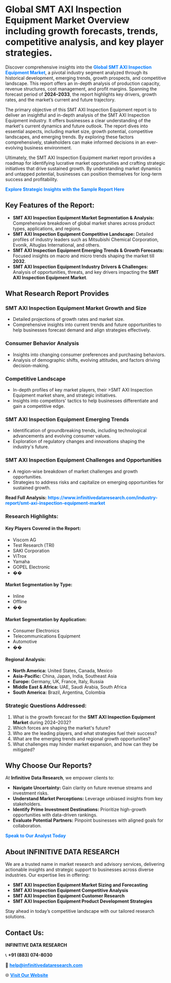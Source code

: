 <h1>Global SMT AXI Inspection Equipment Market Overview including growth forecasts, trends, competitive analysis, and key player strategies.</h1>
<p>
Discover comprehensive insights into the 
<a href="https://www.infinitivedataresearch.com/industry-report/smt-axi-inspection-equipment-market" rel="dofollow" style="color: #007BFF; text-decoration: none;"><strong>Global SMT AXI Inspection Equipment Market</strong></a>, a pivotal industry segment analyzed through its historical development, emerging trends, growth prospects, and competitive landscape. This report offers an in-depth analysis of production capacity, revenue structures, cost management, and profit margins. Spanning the forecast period of <strong>2024–2033</strong>, the report highlights key drivers, growth rates, and the market’s current and future trajectory.
</p>
<p>
The primary objective of this SMT AXI Inspection Equipment report is to deliver an insightful and in-depth analysis of the SMT AXI Inspection Equipment industry. It offers businesses a clear understanding of the market's current dynamics and future outlook. The report dives into essential aspects, including market size, growth potential, competitive landscapes, and emerging trends. By exploring these factors comprehensively, stakeholders can make informed decisions in an ever-evolving business environment.
</p>
<p>
Ultimately, the SMT AXI Inspection Equipment market report provides a roadmap for identifying lucrative market opportunities and crafting strategic initiatives that drive sustained growth. By understanding market dynamics and untapped potential, businesses can position themselves for long-term success and profitability.
</p>
<p>
<a href="https://www.infinitivedataresearch.com/request-sample/reportId=108284" style="color: #007BFF; text-decoration: none;"><strong>Explore Strategic Insights with the Sample Report Here</strong></a>
</p>

<h2>Key Features of the Report:</h2>
<ul>
<li><strong>SMT AXI Inspection Equipment Market Segmentation & Analysis:</strong> Comprehensive breakdown of global market shares across product types, applications, and regions.</li>
<li><strong>SMT AXI Inspection Equipment Competitive Landscape:</strong> Detailed profiles of industry leaders such as Mitsubishi Chemical Corporation, Evonik, Altuglas International, and others.</li>
<li><strong>SMT AXI Inspection Equipment Emerging Trends & Growth Forecasts:</strong> Focused insights on macro and micro trends shaping the market till <strong>2032</strong>.</li>
<li><strong>SMT AXI Inspection Equipment Industry Drivers & Challenges:</strong> Analysis of opportunities, threats, and key drivers impacting the <strong>SMT AXI Inspection Equipment Market</strong>.</li>
</ul>

<h2>What Research Report Provides</h2>
<h3>SMT AXI Inspection Equipment Market Growth and Size</h3>
<ul>
<li>Detailed projections of growth rates and market size.</li>
<li>Comprehensive insights into current trends and future opportunities to help businesses forecast demand and align strategies effectively.</li>
</ul>

<h3>Consumer Behavior Analysis</h3>
<ul>
<li>Insights into changing consumer preferences and purchasing behaviors.</li>
<li>Analysis of demographic shifts, evolving attitudes, and factors driving decision-making.</li>
</ul>

<h3>Competitive Landscape</h3>
<ul>
<li>In-depth profiles of key market players, their >SMT AXI Inspection Equipment market share, and strategic initiatives.</li>
<li>Insights into competitors' tactics to help businesses differentiate and gain a competitive edge.</li>
</ul>

<h3>SMT AXI Inspection Equipment Emerging Trends</h3>
<ul>
<li>Identification of groundbreaking trends, including technological advancements and evolving consumer values.</li>
<li>Exploration of regulatory changes and innovations shaping the industry's future.</li>
</ul>

<h3>SMT AXI Inspection Equipment Challenges and Opportunities</h3>
<ul>
<li>A region-wise breakdown of market challenges and growth opportunities.</li>
<li>Strategies to address risks and capitalize on emerging opportunities for sustained growth.</li>
</ul>
<p><strong>Read Full Analysis:</strong> <a href="https://www.infinitivedataresearch.com/industry-report/smt-axi-inspection-equipment-market" rel="dofollow" style="color: #007BFF; text-decoration: none;"><strong>https://www.infinitivedataresearch.com/industry-report/smt-axi-inspection-equipment-market</strong></a></p>
<h3>Research Highlights:</h3>
<h4>Key Players Covered in the Report:</h4>
<ul><li>Viscom AG</li><li>Test Research (TRI)</li><li>SAKI Corporation</li><li>ViTrox</li><li>Yamaha</li><li>GOPEL Electronic</li><li>��</li></ul>
<h4>Market Segmentation by Type:</h4>
<ul><li>Inline</li><li>Offline</li><li>��</li></ul>
<h4>Market Segmentation by Application:</h4>
<ul><li>Consumer Electronics</li><li>Telecommunications Equipment</li><li>Automotive</li><li>��</li></ul>

<h4>Regional Analysis:</h4>
<ul>
<li><strong>North America:</strong> United States, Canada, Mexico</li>
<li><strong>Asia-Pacific:</strong> China, Japan, India, Southeast Asia</li>
<li><strong>Europe:</strong> Germany, UK, France, Italy, Russia</li>
<li><strong>Middle East & Africa:</strong> UAE, Saudi Arabia, South Africa</li>
<li><strong>South America:</strong> Brazil, Argentina, Colombia</li>
</ul>

<h3>Strategic Questions Addressed:</h3>
<ol>
<li>What is the growth forecast for the <strong>SMT AXI Inspection Equipment Market</strong> during 2024–2032?</li>
<li>Which forces are shaping the market's future?</li>
<li>Who are the leading players, and what strategies fuel their success?</li>
<li>What are the emerging trends and regional growth opportunities?</li>
<li>What challenges may hinder market expansion, and how can they be mitigated?</li>
</ol>

<h2>Why Choose Our Reports?</h2>
<p>At <strong>Infinitive Data Research</strong>, we empower clients to:</p>
<ul>
<li><strong>Navigate Uncertainty:</strong> Gain clarity on future revenue streams and investment risks.</li>
<li><strong>Understand Market Perceptions:</strong> Leverage unbiased insights from key stakeholders.</li>
<li><strong>Identify Prime Investment Destinations:</strong> Prioritize high-growth opportunities with data-driven rankings.</li>
<li><strong>Evaluate Potential Partners:</strong> Pinpoint businesses with aligned goals for collaboration.</li>
</ul>
<p><a href="https://www.infinitivedataresearch.com/industry-report/smt-axi-inspection-equipment-market" rel="dofollow" style="color: #007BFF; text-decoration: none;"><strong>Speak to Our Analyst Today</strong></a></p>

<h2>About INFINITIVE DATA RESEARCH</h2>
<p>We are a trusted name in market research and advisory services, delivering actionable insights and strategic support to businesses across diverse industries. Our expertise lies in offering:</p>
<ul>
<li><strong>SMT AXI Inspection Equipment Market Sizing and Forecasting</strong></li>
<li><strong>SMT AXI Inspection Equipment Competitive Analysis</strong></li>
<li><strong>SMT AXI Inspection Equipment Customer Research</strong></li>
<li><strong>SMT AXI Inspection Equipment Product Development Strategies</strong></li>
</ul>
<p>Stay ahead in today’s competitive landscape with our tailored research solutions.</p>

<h2>Contact Us:</h2>
<p><strong>INFINITIVE DATA RESEARCH</strong></p>
<p>📞 <strong>+91 (883) 074-8030</strong></p>
<p>📧 <strong><a href="mailto:help@infinitivedataresearch.com" style="color: #007BFF;">help@infinitivedataresearch.com</a></strong></p>
<p>🌐 <strong><a href="https://www.infinitivedataresearch.com" rel="dofollow" style="color: #007BFF;">Visit Our Website</a></strong></p>